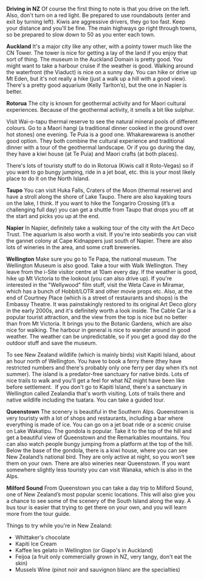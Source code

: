 **Driving in NZ**
Of course the first thing to note is that you drive on the left.
Also, don't turn on a red light. Be prepared to use roundabouts (enter and exit
by turning left). Kiwis are aggressive drivers, they go too fast. Keep your
distance and you'll be fine. The main highways go right through towns, so be
prepared to slow down to 50 as you enter each town. 

**Auckland**
It's a major city like any other, with a pointy tower much like the CN
Tower. The tower is nice for getting a lay of the land if you enjoy that sort of
thing. The museum in the Auckland Domain is pretty good. You might want to take
a harbour cruise if the weather is good. Walking around the waterfront (the
Viaduct) is nice on a sunny day. You can hike or drive up Mt Eden, but it's not
really a hike (just a walk up a hill with a good view). There's a pretty good
aquarium (Kelly Tarlton’s), but the one in Napier is better. 

**Rotorua**
The city is known for geothermal activity and for Maori cultural
experiences. Because of the geothermal activity, it smells a bit like sulphur.

Visit Wai-o-tapu thermal reserve to see the natural mineral pools of different
colours. Go to a Maori hangi (a traditional dinner cooked in the ground over hot
stones) one evening. Te Puia is a good one. Whakarewarewa is another good
option. They both combine the cultural experience and traditional dinner with a
tour of the geothermal landscape. Or if you go during the day, they have a kiwi
house (at Te Puia) and Maori crafts (at both places). 

There's lots of touristy stuff to do in Rotorua (Kiwis call it Roto-Vegas) so if
you want to go bungy jumping, ride in a jet boat, etc. this is your most likely
place to do it on the North Island.

**Taupo**
You can visit Huka Falls, Craters of the Moon (thermal reserve) and have
a stroll along the shore of Lake Taupo. There are also kayaking tours on the
lake, I think. If you want to hike the Tongariro Crossing (it’s a challenging
full day) you can get a shuttle from Taupo that drops you off at the start and
picks you up at the end.

**Napier**
In Napier, definitely take a walking tour of the city with the Art Deco
Trust. The aquarium is also worth a visit. If you're into seabirds you can visit
the gannet colony at Cape Kidnappers just south of Napier. There are also lots
of wineries in the area, and some craft breweries. 

**Wellington**
Make sure you go to Te Papa, the national museum. The Wellington
Museum is also good. Take a tour with Walk Wellington. They leave from the
i-Site visitor centre at 10am every day. If the weather is good, hike up Mt
Victoria to the lookout (you can also drive up). If you're interested in the
"Wellywood" film stuff, visit the Weta Cave in Miramar, which has a bunch of
Hobbit/LOTR and other movie props etc. Also, at the end of Courtney Place (which
is a street of restaurants and shops) is the Embassy Theatre. It was
painstakingly restored to its original Art Deco glory in the early 2000s, and
it's definitely worth a look inside. The Cable Car is a popular tourist
attraction, and the view from the top is nice but no better than from Mt
Victoria. It brings you to the Botanic Gardens, which are also nice for walking.
The harbour in general is nice to wander around in good weather. The weather can
be unpredictable, so if you get a good day do the outdoor stuff and save the
museum.

To see New Zealand wildlife (which is mainly birds) visit Kapiti Island, about
an hour north of Wellington. You have to book a ferry there (they have
restricted numbers and there's probably only one ferry per day when it’s not
summer). The island is a predator-free sanctuary for native birds. Lots of nice
trails to walk and you'll get a feel for what NZ might have been like before
settlement.  If you don't go to Kapiti Island, there's a sanctuary in Wellington
called Zealandia that's worth visiting. Lots of trails there and native wildlife
including the tuatara. You can take a guided tour.

**Queenstown**
The scenery is beautiful in the Southern Alps. Queenstown is very
touristy with a lot of shops and restaurants, including a bar where everything
is made of ice. You can go on a jet boat ride or a scenic cruise on Lake
Wakatipu. The gondola is popular. Take it to the top of the hill and get a
beautiful view of Queenstown and the Remarkables mountains. You can also watch
people bungy jumping from a platform at the top of the hill. Below the base of
the gondola, there is a kiwi house, where you can see New Zealand’s national
bird. They are only active at night, so you won’t see them on your own. There
are also wineries near Queenstown. If you want somewhere slightly less touristy
you can visit Wanaka, which is also in the Alps.

**Milford Sound**
From Queenstown you can take a day trip to Milford Sound, one of
New Zealand’s most popular scenic locations. This will also give you a chance to
see some of the scenery of the South Island along the way. A bus tour is easier
that trying to get there on your own, and you will learn more from the tour
guide.

Things to try while you're in New Zealand:
 - Whittaker's chocolate
 - Kapiti Ice Cream
 - Kaffee Ies gelato in Wellington (or Giapo's in Auckland)
 - Feijoa (a fruit only commercially grown in NZ, very tangy, don't eat the skin)
 - Mussels
Wine (pinot noir and sauvignon blanc are the specialties)
